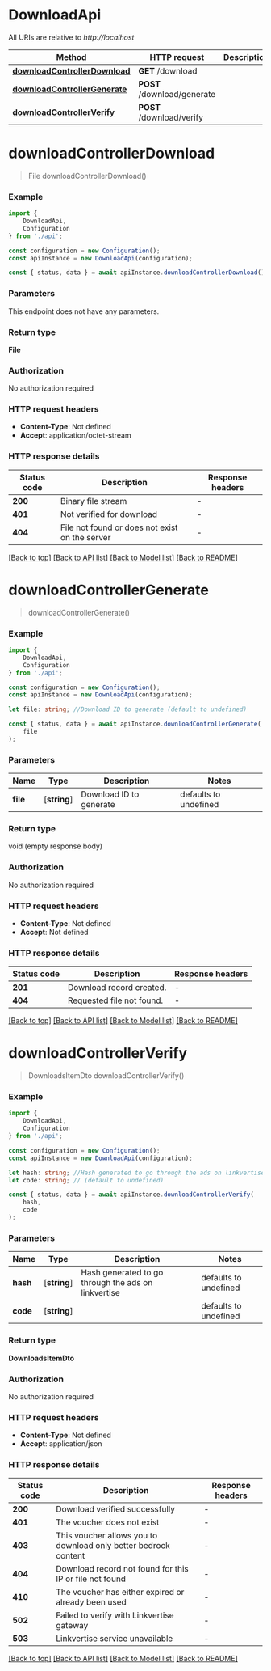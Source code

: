 # DownloadApi

All URIs are relative to *http://localhost*

|Method | HTTP request | Description|
|------------- | ------------- | -------------|
|[**downloadControllerDownload**](#downloadcontrollerdownload) | **GET** /download | |
|[**downloadControllerGenerate**](#downloadcontrollergenerate) | **POST** /download/generate | |
|[**downloadControllerVerify**](#downloadcontrollerverify) | **POST** /download/verify | |

# **downloadControllerDownload**
> File downloadControllerDownload()


### Example

```typescript
import {
    DownloadApi,
    Configuration
} from './api';

const configuration = new Configuration();
const apiInstance = new DownloadApi(configuration);

const { status, data } = await apiInstance.downloadControllerDownload();
```

### Parameters
This endpoint does not have any parameters.


### Return type

**File**

### Authorization

No authorization required

### HTTP request headers

 - **Content-Type**: Not defined
 - **Accept**: application/octet-stream


### HTTP response details
| Status code | Description | Response headers |
|-------------|-------------|------------------|
|**200** | Binary file stream |  -  |
|**401** | Not verified for download |  -  |
|**404** | File not found or does not exist on the server |  -  |

[[Back to top]](#) [[Back to API list]](../README.md#documentation-for-api-endpoints) [[Back to Model list]](../README.md#documentation-for-models) [[Back to README]](../README.md)

# **downloadControllerGenerate**
> downloadControllerGenerate()


### Example

```typescript
import {
    DownloadApi,
    Configuration
} from './api';

const configuration = new Configuration();
const apiInstance = new DownloadApi(configuration);

let file: string; //Download ID to generate (default to undefined)

const { status, data } = await apiInstance.downloadControllerGenerate(
    file
);
```

### Parameters

|Name | Type | Description  | Notes|
|------------- | ------------- | ------------- | -------------|
| **file** | [**string**] | Download ID to generate | defaults to undefined|


### Return type

void (empty response body)

### Authorization

No authorization required

### HTTP request headers

 - **Content-Type**: Not defined
 - **Accept**: Not defined


### HTTP response details
| Status code | Description | Response headers |
|-------------|-------------|------------------|
|**201** | Download record created. |  -  |
|**404** | Requested file not found. |  -  |

[[Back to top]](#) [[Back to API list]](../README.md#documentation-for-api-endpoints) [[Back to Model list]](../README.md#documentation-for-models) [[Back to README]](../README.md)

# **downloadControllerVerify**
> DownloadsItemDto downloadControllerVerify()


### Example

```typescript
import {
    DownloadApi,
    Configuration
} from './api';

const configuration = new Configuration();
const apiInstance = new DownloadApi(configuration);

let hash: string; //Hash generated to go through the ads on linkvertise (default to undefined)
let code: string; // (default to undefined)

const { status, data } = await apiInstance.downloadControllerVerify(
    hash,
    code
);
```

### Parameters

|Name | Type | Description  | Notes|
|------------- | ------------- | ------------- | -------------|
| **hash** | [**string**] | Hash generated to go through the ads on linkvertise | defaults to undefined|
| **code** | [**string**] |  | defaults to undefined|


### Return type

**DownloadsItemDto**

### Authorization

No authorization required

### HTTP request headers

 - **Content-Type**: Not defined
 - **Accept**: application/json


### HTTP response details
| Status code | Description | Response headers |
|-------------|-------------|------------------|
|**200** | Download verified successfully |  -  |
|**401** | The voucher does not exist |  -  |
|**403** | This voucher allows you to download only better bedrock content |  -  |
|**404** | Download record not found for this IP or file not found |  -  |
|**410** | The voucher has either expired or already been used |  -  |
|**502** | Failed to verify with Linkvertise gateway |  -  |
|**503** | Linkvertise service unavailable |  -  |

[[Back to top]](#) [[Back to API list]](../README.md#documentation-for-api-endpoints) [[Back to Model list]](../README.md#documentation-for-models) [[Back to README]](../README.md)

